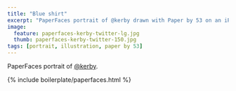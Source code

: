 ```yaml
---
title: "Blue shirt"
excerpt: "PaperFaces portrait of @kerby drawn with Paper by 53 on an iPad."
image: 
  feature: paperfaces-kerby-twitter-lg.jpg
  thumb: paperfaces-kerby-twitter-150.jpg
tags: [portrait, illustration, paper by 53]
---
```


PaperFaces portrait of [@kerby](http://twitter.com/kerby).

{% include boilerplate/paperfaces.html %}